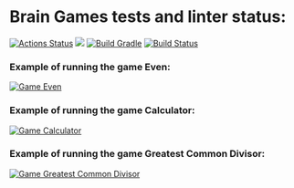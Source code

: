 # Brain Games tests and linter status:
[![Actions Status](https://github.com/VaalBerit/java-project-lvl1/workflows/hexlet-check/badge.svg)](https://github.com/VaalBerit/java-project-lvl1/actions)
<a href="https://codeclimate.com/github/VaalBerit/java-project-lvl1/maintainability"><img src="https://api.codeclimate.com/v1/badges/e8f4bdb533e4e4f2c327/maintainability" /></a>
[![Build Gradle](https://github.com/VaalBerit/java-project-lvl1/actions/workflows/main.yml/badge.svg)](https://github.com/VaalBerit/java-project-lvl1/actions/workflows/main.yml)
[![Build Status](https://travis-ci.com/VaalBerit/java-project-lvl1.svg?branch=main)](https://travis-ci.com/github/VaalBerit/java-project-lvl1)
### Example of running the game Even:
[![Game Even](https://asciinema.org/a/acLE4IhSRIaHBbXg3BDR4Gzcy.svg)](https://asciinema.org/a/acLE4IhSRIaHBbXg3BDR4Gzcy)
### Example of running the game Calculator:
[![Game Calculator](https://asciinema.org/a/HyMQDJ6anF0MDQORpaSgn3QtQ.svg)](https://asciinema.org/a/HyMQDJ6anF0MDQORpaSgn3QtQ)
### Example of running the game Greatest Common Divisor:
[![Game Greatest Common Divisor](https://asciinema.org/a/u7Nqq26GxUOVH1itY2AblDXdv.svg)](https://asciinema.org/a/u7Nqq26GxUOVH1itY2AblDXdv)
